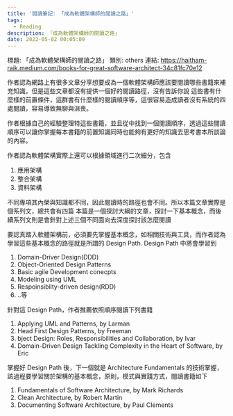 ```yaml
---
title: '閱讀筆記: 「成為軟體架構師的閱讀之路」'
tags:
  - Reading
description: 「成為軟體架構師的閱讀之路」
date: 2022-05-02 00:05:09
---
```


標題: 「成為軟體架構師的閱讀之路」
類別: others
連結: https://haitham-raik.medium.com/books-for-great-software-architect-34c81fc70e12

作者認為網路上有很多文章分享想要成為一個軟體架構師應該要閱讀哪些書籍來補充知識，但是這些文章都沒有提供一個好的閱讀路徑，沒有告訴你說
這些書有什麼樣的前置條件，這群書有什麼樣的閱讀順序等，這很容易造成讀者沒有系統的四處閱讀，容易導致無聊與沮喪。

作者根據自己的經驗整理特這些書籍，並且從中找到一個閱讀順序，透過這些閱讀順序可以讓你掌握每本書籍的前置知識同時也能夠有更好的知識去思考書本所談論的內容。

作者認為軟體架構實際上還可以根據領域進行二次細分，包含
1. 應用架構
2. 整合架構
3. 資料架構

不同專項其內榮與知識都不同，因此閱讀時的路徑也會不同。所以本篇文章實際是個系列文，總共會有四篇
本篇是一個探討大綱的文章，探討一下基本概念，而後續系列文則是會針對上述三個不同面向去深度探討該怎麼閱讀

要認真踏入軟體架構前，必須要先掌握基本概念，如相關技術與工具，而作者認為學習這些基本概念的路徑就是所謂的 Design Path.
Design Path 中將會學習到
1. Domain-Driver Design(DDD)
2. Object-Oriented Design Patterns
3. Basic agile Development conecpts
4. Modeling using UML
5. Respoinsiblity-driven design(RDD)
6. ..等

針對這 Design Path，作者推薦依照順序閱讀下列書籍
1. Applying UML and Patterns, by Larman
2. Head First Design Patterns, by Freeman
3. bject Design: Roles, Responsibilities and Collaboration, by Ivar
4. Domain-Driven Design Tackling Complexity in the Heart of Software, by Eric

掌握好 Design Path 後，下一個就是 Architecture Fundamentals 的技術掌握，該過程要學習關於架構的基本概念，原則，模式與實踐方式，閱讀書籍如下
1. Fundamentals of Software Architecture, by Mark Richards
2. Clean Architecture, by Robert Martin
3. Documenting Software Architecture, by Paul Clements


